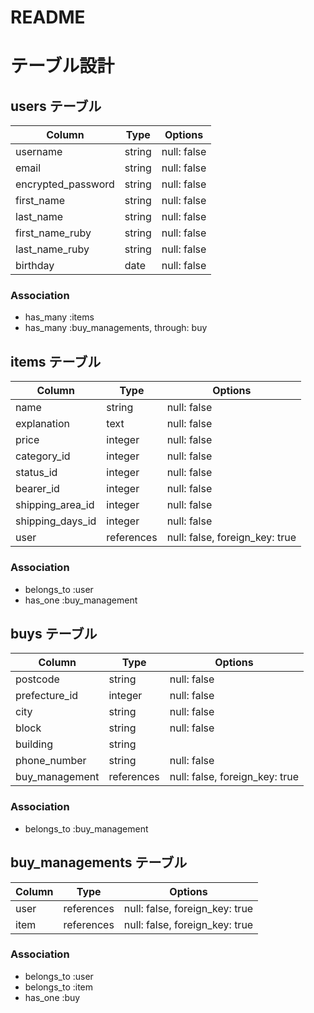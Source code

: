 # README

# テーブル設計

## users テーブル
| Column                | Type       | Options                        |
| --------------------- | ---------- | ------------------------------ |
| username              | string     | null: false                    |
| email                 | string     | null: false                    |
| encrypted_password    | string     | null: false                    |
| first_name            | string     | null: false                    |
| last_name             | string     | null: false                    |
| first_name_ruby       | string     | null: false                    |
| last_name_ruby        | string     | null: false                    |
| birthday              | date       | null: false                    |

### Association

- has_many :items
- has_many :buy_managements, through: buy

## items テーブル
| Column             | Type       | Options                        |
| ------------------ | ---------- | ------------------------------ |
| name               | string     | null: false                    |
| explanation        | text       | null: false                    |
| price              | integer    | null: false                    |
| category_id        | integer    | null: false                    |
| status_id          | integer    | null: false                    |
| bearer_id          | integer    | null: false                    |
| shipping_area_id   | integer    | null: false                    |
| shipping_days_id   | integer    | null: false                    |
| user               | references | null: false, foreign_key: true |

### Association

- belongs_to :user
- has_one :buy_management

## buys テーブル
| Column           | Type       | Options                        |
| ---------------- | ---------- | ------------------------------ |
| postcode         | string     | null: false                    |
| prefecture_id    | integer    | null: false                    |
| city             | string     | null: false                    |
| block            | string     | null: false                    |
| building         | string     |                                |
| phone_number     | string     | null: false                    |
| buy_management   | references | null: false, foreign_key: true |

### Association

- belongs_to :buy_management

## buy_managements テーブル

| Column           | Type       | Options                        |
| ---------------- | ---------- | ------------------------------ |
| user             | references | null: false, foreign_key: true |
| item             | references | null: false, foreign_key: true |

### Association

- belongs_to :user
- belongs_to :item
- has_one :buy


